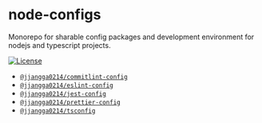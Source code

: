 # node-configs

Monorepo for sharable config packages and development environment for nodejs and typescript projects.

[![License](https://img.shields.io/badge/License-MIT-ff4081.svg?style=flat-square&labelColor=black)](./LICENSE)

- [`@jjangga0214/commitlint-config`](./packages/commitlint-config)
- [`@jjangga0214/eslint-config`](./packages/eslint-config)
- [`@jjangga0214/jest-config`](./packages/jest-config)
- [`@jjangga0214/prettier-config`](./packages/prettier-config)
- [`@jjangga0214/tsconfig`](./packages/tsconfig)
